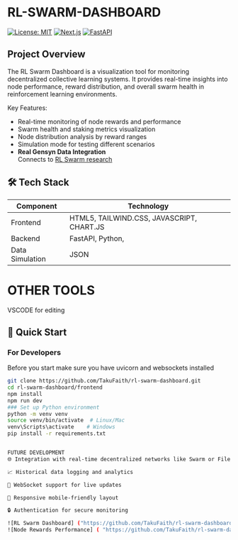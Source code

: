 # RL-SWARM-DASHBOARD

[![License: MIT](https://img.shields.io/badge/License-MIT-yellow.svg)](https://opensource.org/licenses/MIT)
[![Next.js](https://img.shields.io/badge/Next.js-13.4+-black?logo=next.js)](https://nextjs.org)
[![FastAPI](https://img.shields.io/badge/FastAPI-0.95+-green?logo=fastapi)](https://fastapi.tiangolo.com)
 ## Project Overview
The RL Swarm Dashboard is a visualization tool for monitoring decentralized collective learning systems. It provides real-time insights into node performance, reward distribution, and overall swarm health in reinforcement learning environments.

Key Features:
- Real-time monitoring of node rewards and performance
- Swarm health and staking metrics visualization
- Node distribution analysis by reward ranges
- Simulation mode for testing different scenarios
- **Real Gensyn Data Integration**  
  Connects to [RL Swarm research](https://github.com/gensyn-ai/paper-rl-swarm)

## 🛠️ Tech Stack

| Component       | Technology                          |
|-----------------|-------------------------------------|
| Frontend        | HTML5, TAILWIND.CSS, JAVASCRIPT, CHART.JS |
| Backend         | FastAPI, Python,        |
| Data Simulation | JSON                |                 
# OTHER TOOLS
VSCODE for editing
## 🚀 Quick Start

### For  Developers
Before you start make sure you have uvicorn and websockets installed
```bash
git clone https://github.com/TakuFaith/rl-swarm-dashboard.git
cd rl-swarm-dashboard/frontend
npm install
npm run dev
### Set up Python environment
python -m venv venv
source venv/bin/activate  # Linux/Mac
venv\Scripts\activate    # Windows
pip install -r requirements.txt


FUTURE DEVELOPMENT
🌐 Integration with real-time decentralized networks like Swarm or Filecoin

📈 Historical data logging and analytics

📡 WebSocket support for live updates

📱 Responsive mobile-friendly layout

🔒 Authentication for secure monitoring

![RL Swarm Dashboard] ("https://github.com/TakuFaith/rl-swarm-dashboard/blob/main/Screenshot%202025-04-13%20013529.png")
![Node Rewards Performance] ( "https://github.com/TakuFaith/rl-swarm-dashboard/blob/main/Screenshot%202025-04-13%20013546.png")
